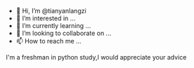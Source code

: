 - 👋 Hi, I’m @tianyanlangzi
- 👀 I’m interested in ...
- 🌱 I’m currently learning ...
- 💞️ I’m looking to collaborate on ...
- 📫 How to reach me ...

<!---
tianyanlangzi/tianyanlangzi is a ✨ special ✨ repository because its `README.md` (this file) appears on your GitHub profile.
You can click the Preview link to take a look at your changes.
--->I'm a freshman in python study,I would appreciate your advice
